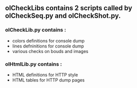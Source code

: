 ## olCheckLibs contains 2 scripts called by olCheckSeq.py and olCheckShot.py.

### olCheckLib.py contains : ###
- colors definitions for console dump
- lines defninitions for console dump
- various checks on bouds and images

### olHtmlLib.py contains : ###
- HTML definitions for HTTP style
- HTML tables for HTTP dump pages
